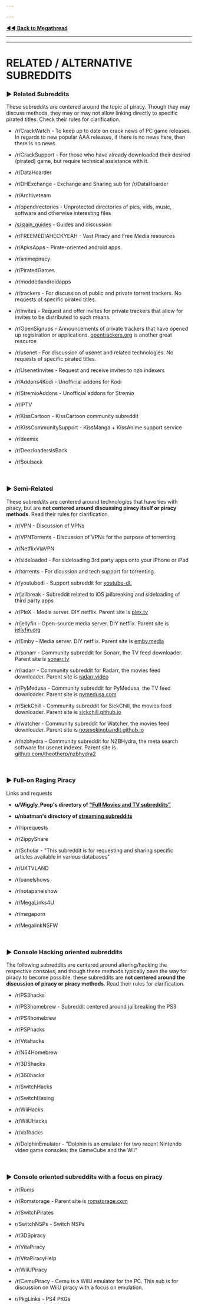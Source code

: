 ---
---
[◄◄ **Back to Megathread**](https://www.reddit.com/r/Piracy/wiki/megathread)

---
---

# RELATED / ALTERNATIVE SUBREDDITS


### ► Related Subreddits

These subreddits are centered around the topic of piracy. Though they may discuss methods, they may or may not allow linking directly to specific pirated titles. Check their rules for clarification.

* /r/CrackWatch - To keep up to date on crack news of PC game releases. In regards to new popular AAA releases, if there is no news here, then there is no news.

* /r/CrackSupport -  For those who have already downloaded their desired (pirated) game, but require technical assistance with it.

* /r/DataHoarder 

* /r/DHExchange - Exchange and Sharing sub for /r/DataHoarder

* /r/Archiveteam 

* /r/opendirectories - Unprotected directories of pics, vids, music, software and otherwise interesting files

* [/s/sjain_guides](https://www.saidit.net/s/sjain_guides) - Guides and discussion

* /r/FREEMEDIAHECKYEAH - Vast Piracy and Free Media resources

* /r/ApksApps - Pirate-oriented android apps

* /r/animepiracy 

* /r/PiratedGames 

* /r/moddedandroidapps 

* /r/trackers - For discussion of public and private torrent trackers. No requests of specific pirated titles.

* /r/Invites - Request and offer invites for private trackers that allow for invites to be distributed to such means.

* /r/OpenSignups - Announcements of private trackers that have opened up registration or applications. [opentrackers.org](https://opentrackers.org/) is another great resource

* /r/usenet - For discussion of usenet and related technologies. No requests of specific pirated titles.

* /r/UsenetInvites - Request and receive invites to nzb indexers

* /r/Addons4Kodi - Unofficial addons for Kodi

* /r/StremioAddons - Unofficial addons for Stremio

* /r/IPTV 

* /r/KissCartoon - KissCartoon community subreddit

* /r/KissCommunitySupport - KissManga + KissAnime support service

* /r/deemix 

* /r/DeezloadersIsBack 

* /r/Soulseek 


&nbsp;





### ► Semi-Related

These subreddits are centered around technologies that have ties with piracy, but are **not centered around discussing piracy itself or piracy methods**. Read their rules for clarification.


* /r/VPN - Discussion of VPNs

* /r/VPNTorrents - Discussion of VPNs for the purpose of torrenting

* /r/NetflixViaVPN 

* /r/sideloaded - For sideloading 3rd party apps onto your iPhone or iPad

* /r/torrents - For dicussion and tech support for torrenting.

* /r/youtubedl - Support subreddit for [youtube-dl.](https://ytdl-org.github.io/youtube-dl/index.html)

* /r/jailbreak - Subreddit related to iOS jailbreaking and sideloading of third party apps

* /r/PleX  -  Media server. DIY netflix. Parent site is [plex.tv](https://plex.tv/)

* /r/jellyfin - Open-source media server. DIY netflix. Parent site is [jellyfin.org](https://jellyfin.org/)

* /r/Emby - Media server. DIY netflix. Parent site is [emby.media](https://emby.media/)

* /r/sonarr - Community  subreddit for Sonarr, the TV feed downloader. Parent site is [sonarr.tv](https://sonarr.tv/)

* /r/radarr - Community subreddit for Radarr, the movies feed downloader. Parent site is [radarr.video](https://radarr.video/)

* /r/PyMedusa - Community subreddit for PyMedusa, the TV feed downloader. Parent site is [pymedusa.com](https://pymedusa.com/)

* /r/SickChill - Community subreddit for SickChill, the movies feed downloader. Parent site is [sickchill.github.io](https://sickchill.github.io/)

* /r/watcher - Community subreddit for Watcher, the movies feed downloader. Parent site is [nosmokingbandit.github.io](https://nosmokingbandit.github.io/)

* /r/nzbhydra - Community subreddit for NZBHydra, the meta search software for usenet indexer. Parent site is [github.com/theotherp/nzbhydra2](https://github.com/theotherp/nzbhydra2)

&nbsp;





### ► Full-on Raging Piracy

Links and requests

* **u/Wiggly_Poop's directory of ["Full Movies and TV subreddits"](https://www.reddit.com/user/Wiggly_Poop/m/fullmoviesandtv/)**

* **u/nbatman's directory of [streaming subreddits](https://www.reddit.com/user/nbatman/m/streaming/)**

* /r/riprequests 

* /r/ZippyShare 

* /r/Scholar - "This subreddit is for requesting and sharing specific articles available in various databases"

* /r/UKTVLAND 

* /r/panelshows 

* /r/notapanelshow

* /r/MegaLinks4U 

* /r/megaporn

* /r/MegalinkNSFW


&nbsp;





### ► Console Hacking oriented subreddits

The following subreddits are centered around altering/hacking the respective consoles, and though these methods typically pave the way for piracy to become possible, these subreddits are **not centered around the discussion of piracy or piracy methods**. Read their rules for clarification.

* /r/PS3hacks 

* /r/PS3homebrew - Subreddit centered around jailbreaking the PS3

* /r/PS4homebrew

* /r/PSPhacks 

* /r/Vitahacks 

* /r/N64Homebrew 

* /r/3DShacks 

* /r/360hacks 

* /r/SwitchHacks 

* /r/SwitchHaxing

* /r/WiiHacks 

* /r/WiiUHacks

* /r/xb1hacks 

* /r/DolphinEmulator - "Dolphin is an emulator for two recent Nintendo video game consoles: the GameCube and the Wii"

&nbsp;




### ► Console oriented subreddits with a focus on piracy

* /r/Roms 

* /r/Romstorage - Parent site is [romstorage.com](https://www.romstorage.com/)

* /r/SwitchPirates 

* r/SwitchNSPs - Switch NSPs

* /r/3DSpiracy 

* /r/VitaPiracy 

* /r/VitaPiracyHelp 

* /r/WiiUPiracy

* /r/CemuPiracy - Cemu is a WiiU emulator for the PC. This sub is for discussion on WiiU piracy with a focus on emulation.

* r/PkgLinks - PS4 PKGs


&nbsp;
